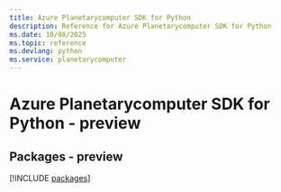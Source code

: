 ```yaml
---
title: Azure Planetarycomputer SDK for Python
description: Reference for Azure Planetarycomputer SDK for Python
ms.date: 10/08/2025
ms.topic: reference
ms.devlang: python
ms.service: planetarycomputer
---
```

# Azure Planetarycomputer SDK for Python - preview
## Packages - preview
[!INCLUDE [packages](planetarycomputer-index.md)]